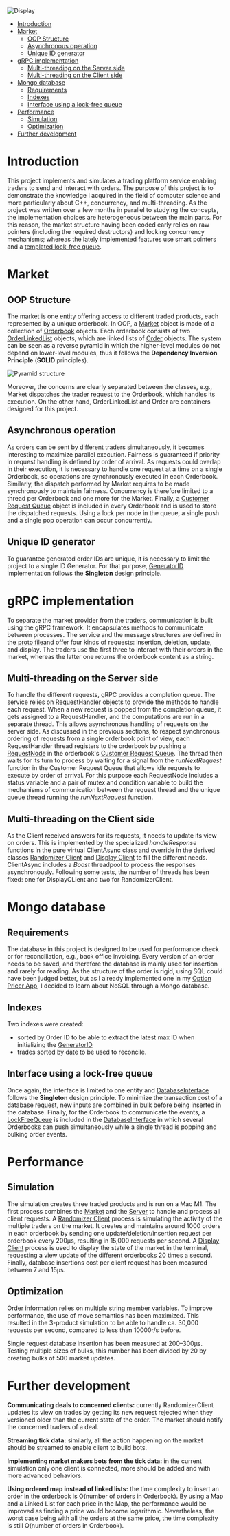 ![Display](images/main_screenshot_with_one_product.png)

<!-- TOC -->
* [Introduction](#introduction)
* [Market](#market)
  * [OOP Structure](#oop-structure)
  * [Asynchronous operation](#asynchronous-operation)
  * [Unique ID generator](#unique-id-generator)
* [gRPC implementation](#grpc-implementation)
  * [Multi-threading on the Server side](#multi-threading-on-the-server-side)
  * [Multi-threading on the Client side](#multi-threading-on-the-client-side)
* [Mongo database](#mongo-database)
  * [Requirements](#requirements)
  * [Indexes](#indexes)
  * [Interface using a lock-free queue](#interface-using-a-lock-free-queue)
* [Performance](#performance)
  * [Simulation](#simulation)
  * [Optimization](#optimization)
* [Further development](#further-development)
<!-- TOC -->

# Introduction
This project implements and simulates a trading platform service enabling traders to send and interact with orders. The
purpose of this project is to demonstrate the knowledge I acquired in the field of computer science and more
particularly about C++, concurrency, and multi-threading. As the project was written over a few months in parallel to
studying the concepts, the implementation choices are heterogeneous between the main parts. For this reason, the market
structure having been coded early relies on raw pointers
(including the required destructors) and locking concurrency mechanisms; whereas the lately implemented features use
smart pointers and a [templated lock-free queue](lock_free_queue/LockFreeQueue.h).

# Market

## OOP Structure

The market is one entity offering access to different traded products, each represented by a unique orderbook. In OOP,
a [Market](market/Market.h) object is made of a collection of [Orderbook](market/OrderBook.h) objects. Each orderbook
consists of two [OrderLinkedList](market/OrderLinkedList.h) objects, which are linked lists of
[Order](market/order/Order.h) objects. The system can be seen as a reverse pyramid in which the higher-level modules do
not depend on lower-level modules, thus it follows the **Dependency Inversion Principle** (**SOLID** principles).

![Pyramid structure](images/Market_OOP_pyramid_structure_small.png)

Moreover, the concerns are clearly separated between the classes, e.g., Market dispatches the trader
request to the Orderbook, which handles its execution.
On the other hand, OrderLinkedList and Order are containers 
designed for this project.

## Asynchronous operation

As orders can be sent by different traders simultaneously, it becomes interesting to maximize parallel execution.
Fairness is guaranteed if priority in request handling is defined by order of arrival. As requests could overlap in
their execution, it is necessary to handle one request at a time on a single Orderbook, so operations are synchronously
executed in each Orderbook. Similarly, the dispatch performed by Market requires to be made synchronously to maintain
fairness. Concurrency is therefore limited to a thread per Orderbook and one more for the Market. Finally,
a [Customer Request Queue](market/CustomerRequestQueue/CustomerRequestQueue.h) object is included in every Orderbook and
is used to store the dispatched requests. Using a lock per node in the queue, a single push and a single pop operation
can occur concurrently.

## Unique ID generator

To guarantee generated order IDs are unique, it is necessary to limit the project to a single ID Generator. For that
purpose, [GeneratorID](market/GeneratorId.h) implementation follows the **Singleton** design principle.

# gRPC implementation

To separate the market provider from the traders, communication is built using the gRPC framework. It encapsulates methods
to communicate between processes. The service and the message structures are defined in
the [proto file](proto/MarketAccess.proto)and offer four kinds of requests: insertion, deletion,
update, and display.
The traders use the first three to interact with their orders in the market, whereas the latter one
returns the orderbook content as a string.

## Multi-threading on the Server side

To handle the different requests, gRPC provides a completion queue. The service relies
on [RequestHandler](server_and_client_grpc/Service/RequestHandler.h)
objects to provide the methods to handle each request. 
When a new request is popped from the completion queue, it gets assigned to a RequestHandler, and the computations are
run in a separate thread. This allows asynchronous handling of requests on the server side. As discussed in the previous 
sections, to respect synchronous ordering of
requests from a single orderbook point of view, each RequestHandler thread registers to the orderbook by pushing
a [RequestNode](market/CustomerRequestQueue/RequestNode.h)
in the orderbook's [Customer Request Queue](market/CustomerRequestQueue/CustomerRequestQueue.h). The thread then waits
for its turn to process by waiting for a signal from the _runNextRequest_ function in the Customer Request
Queue that allows idle requests to execute by order of arrival.
For this purpose each RequestNode includes a status variable and a pair of mutex and condition variable
to build the mechanisms of communication between the request thread and the unique queue thread running the 
_runNextRequest_ function.

## Multi-threading on the Client side

As the Client received answers for its requests, it needs to update its view on orders. This is implemented by the specialized 
 _handleResponse_ functions in the pure virtual [ClientAsync](server_and_client_grpc/Client/ClientAsync.h) class and 
override in the derived classes [Randomizer Client](server_and_client_grpc/Client/RandomizerClient/RandomizerClient.h) 
and [Display Client](server_and_client_grpc/Client/DisplayClient/DisplayClient.h) to fill the different needs.
ClientAsync includes a _Boost_ threadpool to process the responses asynchronously.
Following some tests, the number of threads has been fixed: one for DisplayCLient and two for RandomizerClient.  

# Mongo database

## Requirements

The database in this project is designed to be used for performance check or for reconciliation, e.g., back office
invoicing. Every version of an order needs to be saved, and therefore the database is mainly used for insertion and
rarely for reading. As the structure of the order is rigid, using SQL could have been judged better, but as I already
implemented one in my [Option Pricer App](https://github.com/PLHC/option-pricer-app), I decided to learn about NoSQL
through a Mongo database.

## Indexes

Two indexes were created:

- sorted by Order ID to be able to extract the latest max ID when initializing the [GeneratorID](market/GeneratorId.h)
- trades sorted by date to be used to reconcile.

## Interface using a lock-free queue

Once again, the interface is limited to one entity and [DatabaseInterface](database/DatabaseInterface.h) follows the
**Singleton** design principle. To minimize the transaction cost of a database request, new inputs are combined in bulk
before being inserted in the database. Finally, for the Orderbook to communicate the events,
a [LockFreeQueue](lock_free_queue/LockFreeQueue.h) is included in the [DatabaseInterface](database/DatabaseInterface.h)
in which several Orderbooks can push simultaneously while a single thread is popping and bulking order events.

# Performance

## Simulation

The simulation creates three traded products and is run on a Mac M1. The first process combines
the [Market](market/Market.h)
and the [Server](server_and_client_grpc/Service/RpcServiceAsync.h) to handle and process all client requests.
A [Randomizer Client](server_and_client_grpc/Client/RandomizerClient/RandomizerClient.h) process is simulating the
activity of the multiple traders on the market. It creates and maintains around 1000 orders in each orderbook by sending
one update/deletion/insertion request per orderbook every 200µs, resulting in 15,000 requests per second.
A [Display Client](server_and_client_grpc/Client/DisplayClient/DisplayClient.h) process is used to display the state of
the market in the terminal, requesting a view update of the different orderbooks 20 times a second. Finally, database insertions cost
per client request has been measured between 7 and 15µs.

## Optimization

Order information relies on multiple string member variables. To improve performance, the use of move semantics has been
maximized. This resulted in the 3-product simulation to be able to handle ca. 30,000 requests per second, compared to
less than 10000r/s before. 

Single request database insertion has been measured at 200–300µs.
Testing multiple sizes of bulks, this number has been divided by 20 by creating bulks of 500 market updates.

# Further development

**Communicating deals to concerned clients:** currently RandomizerClient updates its view on trades by getting its new request rejected when they versioned older than the current state of the order. The market should notify the concerned traders of a deal.

**Streaming tick data:** similarly, all the action happening on the market should be streamed to enable client to build bots.

**Implementing market makers bots from the tick data:** in the current simulation only one client is connected, more should be added and with more advanced behaviors.

**Using ordered map instead of linked lists:** the time complexity to insert an order in the orderbook is O(number of 
orders in Orderbook). By using a Map and a Linked List for each price in the Map, the performance would be improved as 
finding a price would become logarithmic. Nevertheless, the worst case being with all the orders at the same price, the 
time complexity is still O(number of orders in Orderbook).
 


